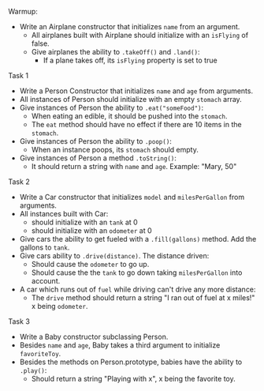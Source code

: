 Warmup:
- Write an Airplane constructor that initializes `name` from an argument.
    - All airplanes built with Airplane should initialize with an `isFlying` of false.
    - Give airplanes the ability to `.takeOff()` and `.land()`:
        + If a plane takes off, its `isFlying` property is set to true




Task 1
- Write a Person Constructor that initializes `name` and `age` from arguments.
- All instances of Person should initialize with an empty `stomach` array.
- Give instances of Person the ability to `.eat("someFood")`:
	+ When eating an edible, it should be pushed into the `stomach`.
	+ The `eat` method should have no effect if there are 10 items in the `stomach`.
- Give instances of Person the ability to `.poop()`:
	+ When an instance poops, its `stomach` should empty.
- Give instances of Person a method `.toString()`:
	+ It should return a string with `name` and `age`. Example: "Mary, 50"




Task 2
- Write a Car constructor that initializes `model` and `milesPerGallon` from arguments.
- All instances built with Car:
	+ should initialize with an `tank` at 0
	+ should initialize with an `odometer` at 0
- Give cars the ability to get fueled with a `.fill(gallons)` method. Add the gallons to `tank`.
- Give cars ability to `.drive(distance)`. The distance driven:
	+ Should cause the `odometer` to go up.
	+ Should cause the the `tank` to go down taking `milesPerGallon` into account.
- A car which runs out of `fuel` while driving can't drive any more distance:
	+ The `drive` method should return a string "I ran out of fuel at x miles!" x being `odometer`.




Task 3
- Write a Baby constructor subclassing Person.
- Besides `name` and `age`, Baby takes a third argument to initialize `favoriteToy`.
- Besides the methods on Person.prototype, babies have the ability to `.play()`:
	+ Should return a string "Playing with x", x being the favorite toy.